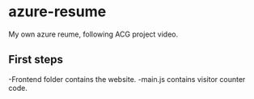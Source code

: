 # azure-resume
My own azure reume, following ACG project video.

  ## First steps

  -Frontend folder contains the website.
  -main.js contains visitor counter code.

  